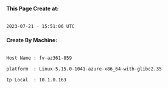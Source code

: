 
   
#### This Page Create at:

```bash

2023-07-21 - 15:51:06 UTC

```

#### Create By Machine:

```bash

Host Name : fv-az361-859

platform  : Linux-5.15.0-1041-azure-x86_64-with-glibc2.35

Ip Local  : 10.1.0.163

```

